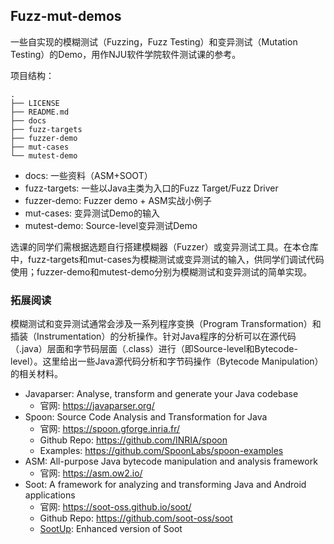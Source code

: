 ## Fuzz-mut-demos

一些自实现的模糊测试（Fuzzing，Fuzz Testing）和变异测试（Mutation Testing）的Demo，用作NJU软件学院软件测试课的参考。

项目结构：
```shell
.
├── LICENSE       
├── README.md
├── docs            
├── fuzz-targets
├── fuzzer-demo 
├── mut-cases 
└── mutest-demo 
```

- docs: 一些资料（ASM+SOOT）
- fuzz-targets: 一些以Java主类为入口的Fuzz Target/Fuzz Driver
- fuzzer-demo: Fuzzer demo + ASM实战小例子
- mut-cases: 变异测试Demo的输入
- mutest-demo: Source-level变异测试Demo

选课的同学们需根据选题自行搭建模糊器（Fuzzer）或变异测试工具。在本仓库中，fuzz-targets和mut-cases为模糊测试或变异测试的输入，供同学们调试代码使用；fuzzer-demo和mutest-demo分别为模糊测试和变异测试的简单实现。

### 拓展阅读

模糊测试和变异测试通常会涉及一系列程序变换（Program Transformation）和插装（Instrumentation）的分析操作。针对Java程序的分析可以在源代码（.java）层面和字节码层面（.class）进行（即Source-level和Bytecode-level）。这里给出一些Java源代码分析和字节码操作（Bytecode Manipulation）的相关材料。

- Javaparser: Analyse, transform and generate your Java codebase
  - 官网: https://javaparser.org/
- Spoon: Source Code Analysis and Transformation for Java
  - 官网: https://spoon.gforge.inria.fr/
  - Github Repo: https://github.com/INRIA/spoon
  - Examples: https://github.com/SpoonLabs/spoon-examples
- ASM: All-purpose Java bytecode manipulation and analysis framework
  - 官网: https://asm.ow2.io/
- Soot: A framework for analyzing and transforming Java and Android applications
  - 官网: https://soot-oss.github.io/soot/
  - Github Repo: https://github.com/soot-oss/soot 
  - [SootUp](https://soot-oss.github.io/SootUp/announce/): Enhanced version of Soot 
